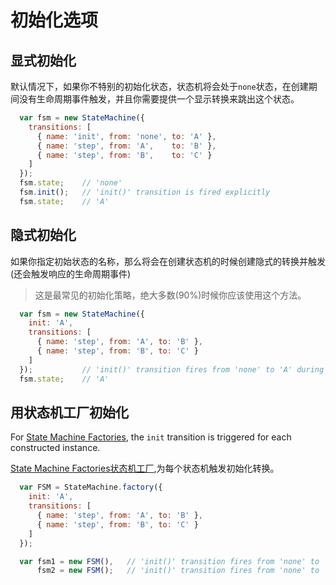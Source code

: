 # 初始化选项

## 显式初始化

默认情况下，如果你不特别的初始化状态，状态机将会处于`none`状态，在创建期间没有生命周期事件触发，并且你需要提供一个显示转换来跳出这个状态。

```javascript
  var fsm = new StateMachine({
    transitions: [
      { name: 'init', from: 'none', to: 'A' },
      { name: 'step', from: 'A',    to: 'B' },
      { name: 'step', from: 'B',    to: 'C' }
    ]
  });
  fsm.state;    // 'none'
  fsm.init();   // 'init()' transition is fired explicitly
  fsm.state;    // 'A'
```

## 隐式初始化

如果你指定初始状态的名称，那么将会在创建状态机的时候创建隐式的转换并触发(还会触发响应的生命周期事件)

>这是最常见的初始化策略，绝大多数(90%)时候你应该使用这个方法。

```javascript
  var fsm = new StateMachine({
    init: 'A',
    transitions: [
      { name: 'step', from: 'A', to: 'B' },
      { name: 'step', from: 'B', to: 'C' }
    ]
  });           // 'init()' transition fires from 'none' to 'A' during construction
  fsm.state;    // 'A'
```

## 用状态机工厂初始化

For [State Machine Factories](state-machine-factory.md), the `init` transition
is triggered for each constructed instance.

 [State Machine Factories状态机工厂](state-machine-factory.md),为每个状态机触发初始化转换。

```javascript
  var FSM = StateMachine.factory({
    init: 'A',
    transitions: [
      { name: 'step', from: 'A', to: 'B' },
      { name: 'step', from: 'B', to: 'C' }
    ]
  });

  var fsm1 = new FSM(),   // 'init()' transition fires from 'none' to 'A' for fsm1
      fsm2 = new FSM();   // 'init()' transition fires from 'none' to 'A' for fsm2
```
